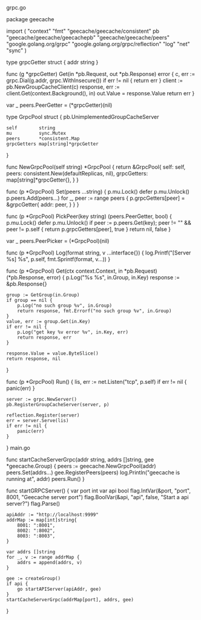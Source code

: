 grpc.go

package geecache

import (
	"context"
	"fmt"
	"geecache/geecache/consistent"
	pb "geecache/geecache/geecachepb"
	"geecache/geecache/peers"
	"google.golang.org/grpc"
	"google.golang.org/grpc/reflection"
	"log"
	"net"
	"sync"
)

type grpcGetter struct {
	addr string
}

func (g *grpcGetter) Get(in *pb.Request, out *pb.Response) error {
	c, err := grpc.Dial(g.addr, grpc.WithInsecure())
	if err != nil {
		return err
	}
	client := pb.NewGroupCacheClient(c)
	response, err := client.Get(context.Background(), in)
	out.Value = response.Value
	return err
}

var _ peers.PeerGetter = (*grpcGetter)(nil)

type GrpcPool struct {
	pb.UnimplementedGroupCacheServer

	self        string
	mu          sync.Mutex
	peers       *consistent.Map
	grpcGetters map[string]*grpcGetter
}

func NewGrpcPool(self string) *GrpcPool {
	return &GrpcPool{
		self:        self,
		peers:       consistent.New(defaultReplicas, nil),
		grpcGetters: map[string]*grpcGetter{},
	}
}

func (p *GrpcPool) Set(peers ...string) {
	p.mu.Lock()
	defer p.mu.Unlock()
	p.peers.Add(peers...)
	for _, peer := range peers {
		p.grpcGetters[peer] = &grpcGetter{
			addr: peer,
		}
	}
}

func (p *GrpcPool) PickPeer(key string) (peers.PeerGetter, bool) {
	p.mu.Lock()
	defer p.mu.Unlock()
	if peer := p.peers.Get(key); peer != "" && peer != p.self {
		return p.grpcGetters[peer], true
	}
	return nil, false
}

var _ peers.PeerPicker = (*GrpcPool)(nil)

func (p *GrpcPool) Log(format string, v ...interface{}) {
	log.Printf("[Server %s] %s", p.self, fmt.Sprintf(format, v...))
}

func (p *GrpcPool) Get(ctx context.Context, in *pb.Request) (*pb.Response, error) {
	p.Log("%s %s", in.Group, in.Key)
	response := &pb.Response{}

	group := GetGroup(in.Group)
	if group == nil {
		p.Log("no such group %v", in.Group)
		return response, fmt.Errorf("no such group %v", in.Group)
	}
	value, err := group.Get(in.Key)
	if err != nil {
		p.Log("get key %v error %v", in.Key, err)
		return response, err
	}

	response.Value = value.ByteSlice()
	return response, nil
}

func (p *GrpcPool) Run() {
	lis, err := net.Listen("tcp", p.self)
	if err != nil {
		panic(err)
	}

	server := grpc.NewServer()
	pb.RegisterGroupCacheServer(server, p)

	reflection.Register(server)
	err = server.Serve(lis)
	if err != nil {
		panic(err)
	}
}
main.go

func startCacheServerGrpc(addr string, addrs []string, gee *geecache.Group) {
	peers := geecache.NewGrpcPool(addr)
	peers.Set(addrs...)
	gee.RegisterPeers(peers)
	log.Println("geecache is running at", addr)
	peers.Run()
}

func startGRPCServer() {
	var port int
	var api bool
	flag.IntVar(&port, "port", 8001, "Geecache server port")
	flag.BoolVar(&api, "api", false, "Start a api server?")
	flag.Parse()

	apiAddr := "http://localhost:9999"
	addrMap := map[int]string{
		8001: ":8001",
		8002: ":8002",
		8003: ":8003",
	}

	var addrs []string
	for _, v := range addrMap {
		addrs = append(addrs, v)
	}

	gee := createGroup()
	if api {
		go startAPIServer(apiAddr, gee)
	}
	startCacheServerGrpc(addrMap[port], addrs, gee)
}
